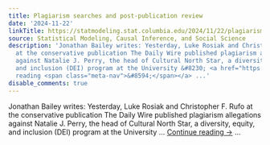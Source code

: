 ```yaml
---
title: Plagiarism searches and post-publication review
date: '2024-11-22'
linkTitle: https://statmodeling.stat.columbia.edu/2024/11/22/plagiarism-searches-and-post-publication-review/
source: Statistical Modeling, Causal Inference, and Social Science
description: 'Jonathan Bailey writes: Yesterday, Luke Rosiak and Christopher F. Rufo
  at the conservative publication The Daily Wire published plagiarism allegations
  against Natalie J. Perry, the head of Cultural North Star, a diversity, equity,
  and inclusion (DEI) program at the University &#8230; <a href="https://statmodeling.stat.columbia.edu/2024/11/22/plagiarism-searches-and-post-publication-review/">Continue
  reading <span class="meta-nav">&#8594;</span></a> ...'
disable_comments: true
---
```

Jonathan Bailey writes: Yesterday, Luke Rosiak and Christopher F. Rufo at the conservative publication The Daily Wire published plagiarism allegations against Natalie J. Perry, the head of Cultural North Star, a diversity, equity, and inclusion (DEI) program at the University &#8230; <a href="https://statmodeling.stat.columbia.edu/2024/11/22/plagiarism-searches-and-post-publication-review/">Continue reading <span class="meta-nav">&#8594;</span></a> ...